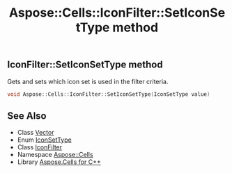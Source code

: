 ﻿---
title: Aspose::Cells::IconFilter::SetIconSetType method
linktitle: SetIconSetType
second_title: Aspose.Cells for C++ API Reference
description: 'Aspose::Cells::IconFilter::SetIconSetType method. Gets and sets which icon set is used in the filter criteria in C++.'
type: docs
weight: 800
url: /cpp/aspose.cells/iconfilter/seticonsettype/
---
## IconFilter::SetIconSetType method


Gets and sets which icon set is used in the filter criteria.

```cpp
void Aspose::Cells::IconFilter::SetIconSetType(IconSetType value)
```

## See Also

* Class [Vector](../../vector/)
* Enum [IconSetType](../../iconsettype/)
* Class [IconFilter](../)
* Namespace [Aspose::Cells](../../)
* Library [Aspose.Cells for C++](../../../)
